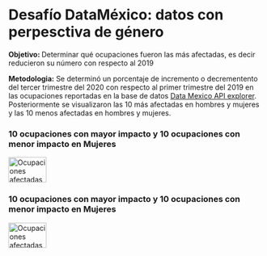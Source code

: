 <h1>Desafío DataMéxico: datos con perpesctiva de género</h1>

<b>Objetivo: </b>Determinar qué ocupaciones fueron las más afectadas, es decir reducieron su número con respecto al 2019

<p><b>Metodologia:</b> Se determinó un porcentaje de incremento o decrementento del tercer trimestre del 2020 con respecto al primer trimestre del 2019 en las ocupaciones reportadas en la base de datos  <a href="https://api.datamexico.org/ui/?cube=wellness_credits&debug=false&distinct=true&drilldowns%5B%5D&measures%5B0%5D=Credits&nonempty=true&parents=false&sparse=false%2F">Data Mexico API explorer</a>. Posteriormente se visualizaron las 10 más afectadas en hombres y mujeres y las 10 menos afectadas en hombres y mujeres.</p>


<h3>10 ocupaciones con mayor impacto y 10 ocupaciones con menor impacto en <b>Mujeres</b></h3>
 <img src="https://github.com/andreaagt/DataMx_concurso/blob/main/Mujeres.png" alt="Ocupaciones afectadas y no afectadas en mujeres" style="width:75px;height:50px;"> 

<h3>10 ocupaciones con mayor impacto y 10 ocupaciones con menor impacto en <b>Mujeres</b></h3>
 <img src="https://github.com/andreaagt/DataMx_concurso/blob/main/Hombres.png" alt="Ocupaciones afectadas y no afectadas en mujeres" style="width:75px;height:50px;"> 
